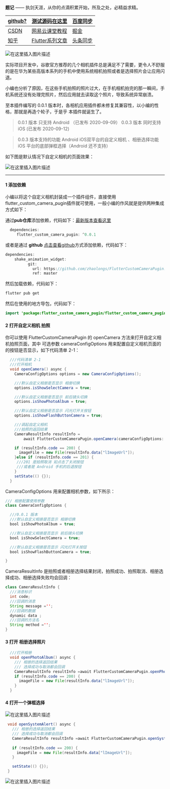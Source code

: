 

**题记**
  ——  执剑天涯，从你的点滴积累开始，所及之处，必精益求精。
  
  |[**github?**](https://github.com/zhaolongs) |[测试源码在这里](https://github.com/zhaolongs/FlutterCustomCameraPugin/blob/master/example/lib/main.dart)   |  [百度同步](https://baijiahao.baidu.com/builder/preview/s?id=1676587101499079482) |
|--|--|--|
| [CSDN](https://biglead.blog.csdn.net/)| [网易云课堂教程](https://study.163.com/instructor/1021406098.htm)  | [掘金](https://juejin.im/user/712139263459176)| [EDU学院教程](https://edu.csdn.net/lecturer/1555)  |
| [知乎](https://www.zhihu.com/people/zhao-long-90-89/posts)| [Flutter系列文章 ](https://blog.csdn.net/zl18603543572/article/details/93532582)  |[头条同步](https://www.toutiao.com/i6867301274614759948/)  
![在这里插入图片描述](https://img-blog.csdnimg.cn/20200909184228606.png?x-oss-process=image/watermark,type_ZmFuZ3poZW5naGVpdGk,shadow_10,text_aHR0cHM6Ly9ibG9nLmNzZG4ubmV0L3psMTg2MDM1NDM1NzI=,size_16,color_FFFFFF,t_70#pic_center)

实际项目开发中，谷歌官方推荐的几个相机插件总是满足不了需要，更令人不舒服的是在华为某些高版本系列的手机中使用系统相机拍照或者是选择照片会让应用闪退。

小编也分析了原因，在这些手机拍照的照片过大，在手机相机拍完的那一瞬间，手机系统还没有处理完照片，然后应用就去读取这个照片，导致系统异常崩溃。

至本插件编写的 0.0.1 版本时，各相机应用插件都未修复其兼容性，以小编的性格，那就是再造个轮子，于是乎 本插件就诞生了。

> 0.0.1 版本 只支持 Android （已发布 2020-09-09）
> 0.0.3 版本 同时支持 iOS  (已发布 2020-09-12)

> 0.0.3 版本支持的功能 
> 	Android iOS双平台的自定义相机 、相册选择功能
> iOS 平台的底部弹框选择（Android 还不支持）
> 

如下图是默认情况下自定义相机的页面效果：

![在这里插入图片描述](https://img-blog.csdnimg.cn/20200909175911101.png?x-oss-process=image/watermark,type_ZmFuZ3poZW5naGVpdGk,shadow_10,text_aHR0cHM6Ly9ibG9nLmNzZG4ubmV0L3psMTg2MDM1NDM1NzI=,size_16,color_FFFFFF,t_70#pic_center)

***

#### 1 添加依赖
小编以将这个自定义相机封装成一个插件组件，直接使用flutter_custom_camera_pugin插件就可使用，一般小编的作风就是提供两种集成方式如下：

通过**pub仓库**添加依赖，代码如下：[最新版本查看这里](https://pub.flutter-io.cn/packages/flutter_custom_camera_pugin)

```java
  dependencies:
	 flutter_custom_camera_pugin: ^0.0.1
```

或者是通过 **github** [点击查看github](https://github.com/zhaolongs/FlutterCustomCameraPugin.git)方式添加依赖，代码如下：

```java
dependencies:
	shake_animation_widget:
	      git:
	        url: https://github.com/zhaolongs/FlutterCustomCameraPugin.git
	        ref: master
```

然后加载依赖，代码如下：

```java
flutter pub get
```

然后在使用的地方导包，代码如下：

```java
import 'package:flutter_custom_camera_pugin/flutter_custom_camera_pugin.dart';
```


#### 2 打开自定义相机 拍照
你可以使用 FlutterCustomCameraPugin 的 openCamera 方法来打开自定义相机拍照页面，其中 可选参数 cameraConfigOptions 用来配置自定义相机页面的的按钮是否显示，如下代码清单 2-1：
```java
  ///代码清单 2-1 
  ///打开相机
  void openCamera() async {
    CameraConfigOptions options = new CameraConfigOptions();

    ///默认自定义相册是否显示 相册切换
    options.isShowSelectCamera = true;

    ///默认自定义相册是否显示 前后镜头切换
    options.isShowPhotoAlbum = true;

    ///默认自定义相册是否显示 闪光灯开关按钮
    options.isShowFlashButtonCamera = true;

    ///调起自定义相机
    ///拍照的返回结果
    CameraResultInfo resultInfo =
        await FlutterCustomCameraPugin.openCamera(cameraConfigOptions: options);

    if (resultInfo.code == 200) {
      imageFile = new File(resultInfo.data["lImageUrl"]);
    }else if (resultInfo.code == 201) {
     ///201 是拍照取消 如点击了关闭按钮 
     ///或者是 Android 手机的后退按钮
    }
    setState(() {});
  }

```

CameraConfigOptions 用来配置相机参数，如下所示：

```java
/// 相册配置使用参数
class CameraConfigOptions {

  ///0.0.1 版本 
  ///默认自定义相册是否显示 相册切换
  bool isShowPhotoAlbum = true;

  ///默认自定义相册是否显示 前后镜头切换
  bool isShowSelectCamera = true;

  ///默认自定义相册是否显示 闪光灯开关按钮
  bool isShowFlashButtonCamera = true;

}
```
CameraResultInfo 是拍照或者相册选择结果封闭，拍照成功、拍照取消、相册选择成功、相册选择失败均会回调：

```java
class CameraResultInfo {
  ///消息标识 
  int code;
  ///回调的消息
  String message ='';
  ///回调的数据
  dynamic data ;
  ///回调的方法名
  String method ='';
}
```

#### 3 打开 相册选择照片

```java
  ///打开相册
  void openPhotoAlbum() async {
    /// 相册的选择返回结果
    /// 选择成功与取消都会回调
    CameraResultInfo resultInfo =await FlutterCustomCameraPugin.openPhotoAlbum();
    if (resultInfo.code == 200) {
      imageFile = new File(resultInfo.data["lImageUrl"]);
    }
  }
```

#### 4 打开一个弹框选择

![在这里插入图片描述](https://img-blog.csdnimg.cn/20200912221916959.png?x-oss-process=image/watermark,type_ZmFuZ3poZW5naGVpdGk,shadow_10,text_aHR0cHM6Ly9ibG9nLmNzZG4ubmV0L3psMTg2MDM1NDM1NzI=,size_16,color_FFFFFF,t_70#pic_center)

```java
 void openSystemAlert() async {
   /// 相册的选择返回结果
   /// 选择成功与取消都会回调
   CameraResultInfo resultInfo =await FlutterCustomCameraPugin.openSystemAlert();
   
   if (resultInfo.code == 200) {
     imageFile = new File(resultInfo.data["lImageUrl"]);
   }

   setState(() {});
 }
```

![在这里插入图片描述](https://img-blog.csdnimg.cn/20200909180102603.png?x-oss-process=image/watermark,type_ZmFuZ3poZW5naGVpdGk,shadow_10,text_aHR0cHM6Ly9ibG9nLmNzZG4ubmV0L3psMTg2MDM1NDM1NzI=,size_16,color_FFFFFF,t_70#pic_center)
